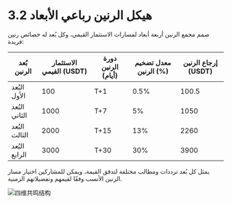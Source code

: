 # 3.2 هيكل الرنين رباعي الأبعاد

صمم مجمع الرنين أربعة أبعاد لمسارات الاستثمار القيمي، وكل بُعد له خصائص رنين فريدة:

| بُعد الرنين | الاستثمار القيمي (USDT) | دورة الرنين (أيام) | معدل تضخيم الرنين (%) | إرجاع الرنين (USDT) |
|-------------|-------------------------|-------------------|----------------------|-------------------|
| البُعد الأول | 100 | T+1 | 0.5% | 100.5 |
| البُعد الثاني | 1000 | T+7 | 5% | 1050 |
| البُعد الثالث | 2000 | T+15 | 13% | 2260 |
| البُعد الرابع | 3000 | T+30 | 30% | 3900 |

يمثل كل بُعد ترددات ومطالب مختلفة لتدفق القيمة، ويمكن للمشاركين اختيار مسار الرنين الأنسب وفقًا لقيمهم وتفضيلاتهم الزمنية.

![四维共鸣结构](/images/图2.svg)